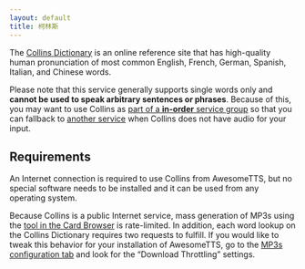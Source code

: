 ```yaml
---
layout: default
title: 柯林斯
---
```



The [Collins Dictionary](http://www.collinsdictionary.com) is an online reference site that has high-quality human pronunciation of most common English, French, German, Spanish, Italian, and Chinese words.

Please note that this service generally supports single words only and <strong>cannot be used to speak arbitrary sentences or phrases</strong>. Because of this, you may want to use Collins as [part of a <strong>in-order</strong> service group](/usage/groups.html) so that you can fallback to [another service](/services.html) when Collins does not have audio for your input.

## Requirements

An Internet connection is required to use Collins from AwesomeTTS, but no special software needs to be installed and it can be used from any operating system.

Because Collins is a public Internet service, mass generation of MP3s using the [tool in the Card Browser](/usage/browser.html) is rate-limited. In addition, each word lookup on the Collins Dictionary requires two requests to fulfill. If you would like to tweak this behavior for your installation of AwesomeTTS, go to the [MP3s configuration tab](/config/mp3s.html) and look for the &ldquo;Download Throttling&rdquo; settings.